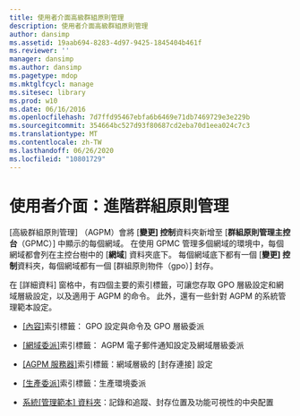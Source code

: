 ```yaml
---
title: 使用者介面高級群組原則管理
description: 使用者介面高級群組原則管理
author: dansimp
ms.assetid: 19aab694-8283-4d97-9425-1845404b461f
ms.reviewer: ''
manager: dansimp
ms.author: dansimp
ms.pagetype: mdop
ms.mktglfcycl: manage
ms.sitesec: library
ms.prod: w10
ms.date: 06/16/2016
ms.openlocfilehash: 7d7ffd95467ebfa6b6469e71db7469729e3e229b
ms.sourcegitcommit: 354664bc527d93f80687cd2eba70d1eea024c7c3
ms.translationtype: MT
ms.contentlocale: zh-TW
ms.lasthandoff: 06/26/2020
ms.locfileid: "10801729"
---
```

# 使用者介面：進階群組原則管理


[高級群組原則管理] （AGPM）會將 [**變更] 控制**資料夾新增至 [**群組原則管理主控台**（GPMC）] 中顯示的每個網域。 在使用 GPMC 管理多個網域的環境中，每個網域都會列在主控台樹中的 [**網域**] 資料夾底下。 每個網域底下都有一個 [**變更] 控制**資料夾，每個網域都有一個 [群組原則物件（gpo）] 封存。

在 [詳細資料] 窗格中，有四個主要的索引標籤，可讓您存取 GPO 層級設定和網域層級設定，以及適用于 AGPM 的命令。 此外，還有一些針對 AGPM 的系統管理範本設定。

-   [[內容]](contents-tab-agpm30ops.md)索引標籤： GPO 設定與命令及 GPO 層級委派

-   [[網域委派]](domain-delegation-tab-agpm30ops.md)索引標籤： AGPM 電子郵件通知設定及網域層級委派

-   [ [AGPM 服務器]](agpm-server-tab-agpm30ops.md)索引標籤：網域層級的 [封存連接] 設定

-   [[生產委派]](production-delegation-tab-agpm30ops.md)索引標籤：生產環境委派

-   [系統[管理範本] 資料夾](administrative-templates-folder-agpm30ops.md)：記錄和追蹤、封存位置及功能可視性的中央配置

 

 





